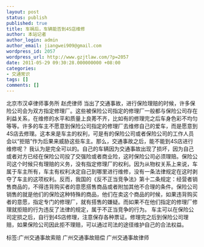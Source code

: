 ```yaml
---
layout: post
status: publish
published: true
title: 车祸后，车辆能否到4S店维修
author: 本站记者
author_login: admin
author_email: jiangwei909@gmail.com
wordpress_id: 2057
wordpress_url: http://www.gzjtlaw.com/?p=2057
date: 2011-05-29 09:30:28.000000000 +08:00
categories:
- 交通常识
tags: []
comments: []
---
```

北京市汉卓律师事务所 赵虎律师 当出了交通事故，进行保险理赔的时候，许多保险公司会为双方指定修理厂。这些被保险公司指定的修理厂一般都与保险公司存在利益关系，在维修的水平和质量上良莠不齐，比如有的修理完之后车身色彩不均匀等等。许多的车主不愿意到保险公司指定的修理厂去维修自己的爱车，而是愿意到4S店去修理。这本来是车主的权利，可是有的保险公司或者保险公司的工作人员会以&ldquo;拒赔&rdquo;作为后果来威胁这些车主。那么，交通事故之后，能不能到4S店进行维修呢？ 我认为是完全可以的。自己的车辆因为交通事故出现了损坏，因为自己或者对方已经在保险公司投了交强险或者商业险，这时保险公司必须理赔。保险公司这个时候只有理赔的义务，没有指定修理厂的权利。因为从物权关系上来说，车属于车主所有，车主有权利决定自己到哪里进行维修，没有一条法律规定在这时剥夺了车主的这项权利。反而，我国的《反不正当竞争法》第十二条规定：经营者销售商品的，不得违背购买者的意愿搭售商品或者附加其他不合理的条件。保险公司销售的就是他们的保险这种特殊的商品，他们在卖这个商品的时候，如果违背购买者的意愿，指定专门的修理厂，就有搭售的嫌疑。而如果不在他们指定的修理厂修理就拒赔的行为违反了法律的规定，属于不正当竞争的行为。 车主可以在保险公司定损之后，自行到4S店修理，注意保存各种票证。修理完之后到保险公司理赔，如果保险公司因此拒不理赔，可以通过司法的途径维护自己的合法权益。标签:广州交通事故索赔 广州交通事故赔偿 广州交通事故律师
